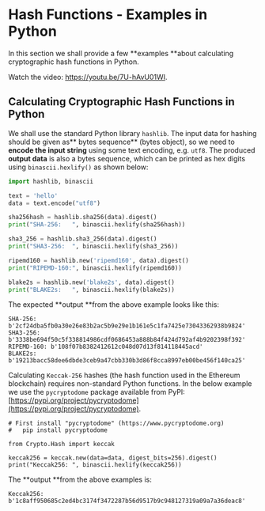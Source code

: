 # Hash Functions - Examples in Python

In this section we shall provide a few **examples **about calculating cryptographic hash functions in Python.

<div class="video-player">
  Watch the video: <a target="_blank" href="https://youtu.be/7U-hAvU01WI">https://youtu.be/7U-hAvU01WI</a>.
</div>
<script src="/assets/js/video.js"></script>

## Calculating Cryptographic Hash Functions in Python

We shall use the standard Python library `hashlib`. The input data for hashing should be given as** bytes sequence** \(bytes object\), so we need to **encode the input string** using some text encoding, e.g. `utf8`. The produced **output data** is also a bytes sequence, which can be printed as hex digits using `binascii.hexlify()` as shown below:

```py
import hashlib, binascii

text = 'hello'
data = text.encode("utf8")

sha256hash = hashlib.sha256(data).digest()
print("SHA-256:   ", binascii.hexlify(sha256hash))

sha3_256 = hashlib.sha3_256(data).digest()
print("SHA3-256:  ", binascii.hexlify(sha3_256))

ripemd160 = hashlib.new('ripemd160', data).digest()
print("RIPEMD-160:", binascii.hexlify(ripemd160))

blake2s = hashlib.new('blake2s', data).digest()
print("BLAKE2s:   ", binascii.hexlify(blake2s))
```

The expected **output **from the above example looks like this:

```
SHA-256:    b'2cf24dba5fb0a30e26e83b2ac5b9e29e1b161e5c1fa7425e73043362938b9824'
SHA3-256:   b'3338be694f50c5f338814986cdf0686453a888b84f424d792af4b9202398f392'
RIPEMD-160: b'108f07b8382412612c048d07d13f814118445acd'
BLAKE2s:    b'19213bacc58dee6dbde3ceb9a47cbb330b3d86f8cca8997eb00be456f140ca25'
```

Calculating `Keccak-256` hashes \(the hash function used in the Ethereum blockchain\) requires non-standard Python functions. In the below example we use the `pycryptodome` package available from PyPI: [https://pypi.org/project/pycryptodome](https://pypi.org/project/pycryptodome).

```
# First install "pycryptodome" (https://www.pycryptodome.org)
#   pip install pycryptodome

from Crypto.Hash import keccak

keccak256 = keccak.new(data=data, digest_bits=256).digest()
print("Keccak256: ", binascii.hexlify(keccak256))
```

The **output **from the above examples is:

```
Keccak256:  b'1c8aff950685c2ed4bc3174f3472287b56d9517b9c948127319a09a7a36deac8'
```



